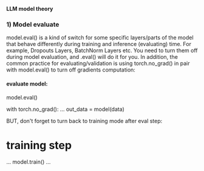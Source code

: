 **LLM model theory**

### 1) Model evaluate

model.eval() is a kind of switch for some specific layers/parts of the model that behave differently during training and inference (evaluating) time. For example, 
Dropouts Layers, BatchNorm Layers etc. You need to turn them off during model evaluation, and .eval() will do it for you.
In addition, the common practice for evaluating/validation is using torch.no_grad() in pair with model.eval() to turn off gradients computation:

#### evaluate model:
model.eval()

with torch.no_grad():
    ...
    out_data = model(data)

  BUT, don't forget to turn back to training mode after eval step:

# training step
...
model.train()
...
